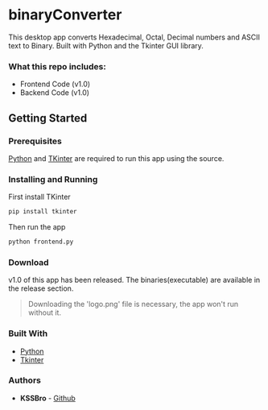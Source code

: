 # binaryConverter

This desktop app converts Hexadecimal, Octal, Decimal numbers and ASCII text to Binary. Built with Python and the Tkinter GUI library.

### What this repo includes:

- Frontend Code (v1.0)
- Backend Code (v1.0)

## Getting Started

### Prerequisites

[Python](https://www.python.org/) and [TKinter](https://docs.python.org/2/library/tkinter.html) are required to run this app using the source.

### Installing and Running

First install TKinter

```bash
pip install tkinter
```

Then run the app

```bash
python frontend.py
```

### Download

v1.0 of this app has been released.
The binaries(executable) are available in the release section.

> Downloading the 'logo.png' file is necessary, the app won't run without it.

### Built With

- [Python](https://www.python.org/)
- [Tkinter](https://docs.python.org/2/library/tkinter.html)

### Authors

- **KSSBro** - [Github](https://github.com/KSSBro)
